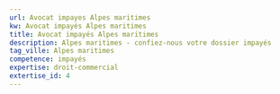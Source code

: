 ```yaml
---
url: Avocat impayes Alpes maritimes
kw: Avocat impayés Alpes maritimes
title: Avocat impayés Alpes maritimes
description: Alpes maritimes - confiez-nous votre dossier impayés
tag_ville: Alpes maritimes
competence: impayés
expertise: droit-commercial
extertise_id: 4
---
```


